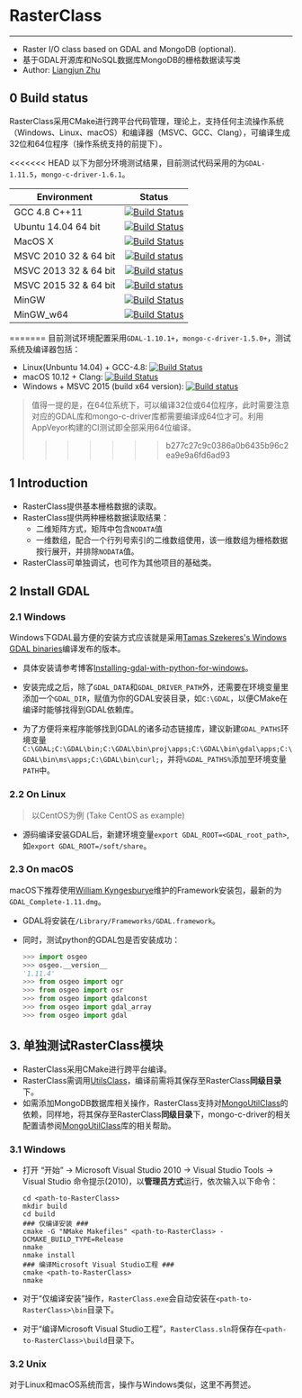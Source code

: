 # RasterClass
-------------

+ Raster I/O class based on GDAL and MongoDB (optional).
+ 基于GDAL开源库和NoSQL数据库MongoDB的栅格数据读写类
+ Author: [Liangjun Zhu](http://zhulj.net)

## 0 Build status
RasterClass采用CMake进行跨平台代码管理，理论上，支持任何主流操作系统（Windows、Linux、macOS）和编译器（MSVC、GCC、Clang），可编译生成32位和64位程序（操作系统支持的前提下）。

<<<<<<< HEAD
以下为部分环境测试结果，目前测试代码采用的为`GDAL-1.11.5`，`mongo-c-driver-1.6.1`。

| Environment              | Status        |
| ------------------------ |:-------------:|
| GCC 4.8 C++11            | [![Build Status](http://badges.herokuapp.com/travis/OSGeo/gdal?branch=trunk&env=BUILD_NAME=gcc48_stdcpp11&label=gcc48_stdcpp11)](https://travis-ci.org/lreis2415/RasterClass) |
| Ubuntu 14.04 64 bit      | [![Build Status]()](https://travis-ci.org/lreis2415/RasterClass) |
| MacOS X                  | [![Build Status](http://badges.herokuapp.com/travis/OSGeo/gdal?branch=trunk&env=BUILD_NAME=osx&label=osx)](https://travis-ci.org/lreis2415/RasterClass) |
| MSVC 2010  32 & 64 bit   | [![Build status](https://ci.appveyor.com/api/projects/status/tn5oj0ipp5lmexjh/branch/trunk_vc9?svg=true)](https://ci.appveyor.com/project/crazyzlj/rasterclass) |
| MSVC 2013 32 & 64 bit    | [![Build status](https://ci.appveyor.com/api/projects/status/jtwx0pcr0y01i17p/branch/trunk?svg=true)](https://ci.appveyor.com/project/crazyzlj/rasterclass) |
| MSVC 2015 32 & 64 bit    | [![Build status](https://ci.appveyor.com/api/projects/status/tn5oj0ipp5lmexjh/branch/trunk_vc13?svg=true)](https://ci.appveyor.com/project/crazyzlj/rasterclass) |
| MinGW                    | [![Build Status](http://badges.herokuapp.com/travis/OSGeo/gdal?branch=trunk&env=BUILD_NAME=mingw&label=mingw)](https://travis-ci.org/lreis2415/RasterClass) |
| MinGW_w64                | [![Build Status](http://badges.herokuapp.com/travis/OSGeo/gdal?branch=trunk&env=BUILD_NAME=mingw_w64&label=mingw_w64)](https://travis-ci.org/lreis2415/RasterClass) |

=======
目前测试环境配置采用`GDAL-1.10.1+`，`mongo-c-driver-1.5.0+`，测试系统及编译器包括：

+ Linux(Unbuntu 14.04) + GCC-4.8: [![Build Status](http://badges.herokuapp.com/travis/lreis2415/RasterClass?branch=master&env=BUILD_NAME=linux_gcc48&label=linux_gcc48)](https://travis-ci.org/lreis2415/RasterClass)
+ macOS 10.12 + Clang: [![Build Status](http://badges.herokuapp.com/travis/lreis2415/RasterClass?branch=master&env=BUILD_NAME=osx_xcode&label=osx_code)](https://travis-ci.org/lreis2415/RasterClass)
+ Windows + MSVC 2015 (build x64 version): [![Build status](https://ci.appveyor.com/api/projects/status/xa5c17um0kv4yc4i/branch/master?svg=true)](https://ci.appveyor.com/project/crazyzlj/rasterclass/branch/master)

> 值得一提的是，在64位系统下，可以编译32位或64位程序，此时需要注意对应的GDAL库和mongo-c-driver库都需要编译成64位才可。利用AppVeyor构建的CI测试即全部采用64位编译。
>>>>>>> b277c27c9c0386a0b6435b96c2ea9e9a6fd6ad93

## 1 Introduction
+ RasterClass提供基本栅格数据的读取。
+ RasterClass提供两种栅格数据读取结果：
    + 二维矩阵方式，矩阵中包含`NODATA`值
    + 一维数组，配合一个行列号索引的二维数组使用，该一维数组为栅格数据按行展开，并排除`NODATA`值。
+ RasterClass可单独调试，也可作为其他项目的基础类。

## 2 Install GDAL
### 2.1 Windows
Windows下GDAL最方便的安装方式应该就是采用[Tamas Szekeres's Windows GDAL binaries](http://www.gisinternals.com/release.php)编译发布的版本。

+ 具体安装请参考博客[Installing-gdal-with-python-for-windows](https://sandbox.idre.ucla.edu/sandbox/tutorials/installing-gdal-for-windows "installing-gdal-with-python-for-windows")。

+ 安装完成之后，除了`GDAL_DATA`和`GDAL_DRIVER_PATH`外，还需要在环境变量里添加一个`GDAL_DIR`，赋值为你的GDAL安装目录，如`C:\GDAL`，以便CMake在编译时能够找得到GDAL依赖库。

+ 为了方便将来程序能够找到GDAL的诸多动态链接库，建议新建`GDAL_PATHS`环境变量`C:\GDAL;C:\GDAL\bin;C:\GDAL\bin\proj\apps;C:\GDAL\bin\gdal\apps;C:\GDAL\bin\ms\apps;C:\GDAL\bin\curl;`，并将`%GDAL_PATHS%`添加至环境变量`PATH`中。

### 2.2 On Linux

> 以CentOS为例 (Take CentOS as example)

+ 源码编译安装GDAL后，新建环境变量`export GDAL_ROOT=<GDAL_root_path>`, 如`export GDAL_ROOT=/soft/share`。

### 2.3 On macOS
macOS下推荐使用[William Kyngesburye](http://www.kyngchaos.com/software:frameworks)维护的Framework安装包，最新的为`GDAL_Complete-1.11.dmg`。

+ GDAL将安装在`/Library/Frameworks/GDAL.framework`。
+ 同时，测试python的GDAL包是否安装成功：

	```python
	>>> import osgeo
	>>> osgeo.__version__
	'1.11.4'
	>>> from osgeo import ogr
	>>> from osgeo import osr
	>>> from osgeo import gdalconst
	>>> from osgeo import gdal_array
	>>> from osgeo import gdal
	```

## 3. 单独测试RasterClass模块

+ RasterClass采用CMake进行跨平台编译。
+ RasterClass需调用[UtilsClass](https://github.com/lreis2415/UtilsClass)，编译前需将其保存至RasterClass**同级目录**下。
+ 如需添加MongoDB数据库相关操作，RasterClass支持对[MongoUtilClass](https://github.com/lreis2415/MongoUtilClass)的依赖，同样地，将其保存至RasterClass**同级目录**下，mongo-c-driver的相关配置请参阅[MongoUtilClass](https://github.com/lreis2415/MongoUtilClass)库的相关帮助。

### 3.1 Windows
+ 打开 “开始” -> Microsoft Visual Studio 2010 -> Visual Studio Tools -> Visual Studio 命令提示(2010)，以**管理员方式**运行，依次输入以下命令：

	```shell
	cd <path-to-RasterClass>
	mkdir build
	cd build
	### 仅编译安装 ###
	cmake -G "NMake Makefiles" <path-to-RasterClass> -DCMAKE_BUILD_TYPE=Release
	nmake
	nmake install
	### 编译Microsoft Visual Studio工程 ###
	cmake <path-to-RasterClass>
	nmake
	```

+ 对于“仅编译安装”操作，`RasterClass.exe`会自动安装在`<path-to-RasterClass>\bin`目录下。
+ 对于“编译Microsoft Visual Studio工程”，`RasterClass.sln`将保存在`<path-to-RasterClass>\build`目录下。

### 3.2 Unix
对于Linux和macOS系统而言，操作与Windows类似，这里不再赘述。
